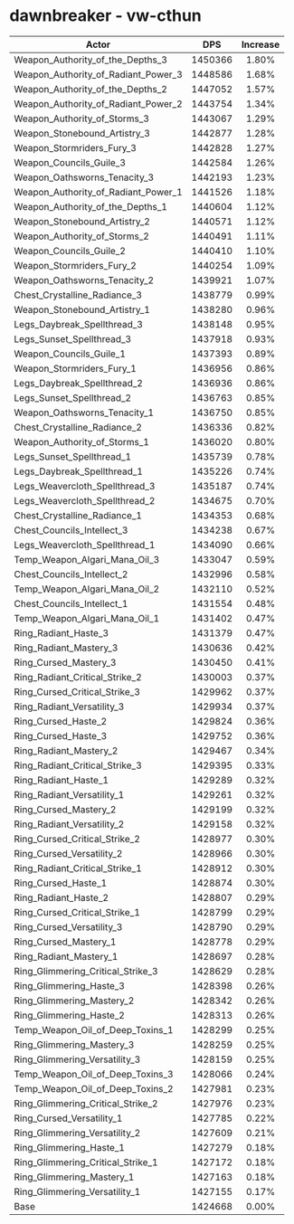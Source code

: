 # dawnbreaker - vw-cthun
| Actor | DPS | Increase |
|---|:---:|:---:|
|Weapon_Authority_of_the_Depths_3|1450366|1.80%|
|Weapon_Authority_of_Radiant_Power_3|1448586|1.68%|
|Weapon_Authority_of_the_Depths_2|1447052|1.57%|
|Weapon_Authority_of_Radiant_Power_2|1443754|1.34%|
|Weapon_Authority_of_Storms_3|1443067|1.29%|
|Weapon_Stonebound_Artistry_3|1442877|1.28%|
|Weapon_Stormriders_Fury_3|1442828|1.27%|
|Weapon_Councils_Guile_3|1442584|1.26%|
|Weapon_Oathsworns_Tenacity_3|1442193|1.23%|
|Weapon_Authority_of_Radiant_Power_1|1441526|1.18%|
|Weapon_Authority_of_the_Depths_1|1440604|1.12%|
|Weapon_Stonebound_Artistry_2|1440571|1.12%|
|Weapon_Authority_of_Storms_2|1440491|1.11%|
|Weapon_Councils_Guile_2|1440410|1.10%|
|Weapon_Stormriders_Fury_2|1440254|1.09%|
|Weapon_Oathsworns_Tenacity_2|1439921|1.07%|
|Chest_Crystalline_Radiance_3|1438779|0.99%|
|Weapon_Stonebound_Artistry_1|1438280|0.96%|
|Legs_Daybreak_Spellthread_3|1438148|0.95%|
|Legs_Sunset_Spellthread_3|1437918|0.93%|
|Weapon_Councils_Guile_1|1437393|0.89%|
|Weapon_Stormriders_Fury_1|1436956|0.86%|
|Legs_Daybreak_Spellthread_2|1436936|0.86%|
|Legs_Sunset_Spellthread_2|1436763|0.85%|
|Weapon_Oathsworns_Tenacity_1|1436750|0.85%|
|Chest_Crystalline_Radiance_2|1436336|0.82%|
|Weapon_Authority_of_Storms_1|1436020|0.80%|
|Legs_Sunset_Spellthread_1|1435739|0.78%|
|Legs_Daybreak_Spellthread_1|1435226|0.74%|
|Legs_Weavercloth_Spellthread_3|1435187|0.74%|
|Legs_Weavercloth_Spellthread_2|1434675|0.70%|
|Chest_Crystalline_Radiance_1|1434353|0.68%|
|Chest_Councils_Intellect_3|1434238|0.67%|
|Legs_Weavercloth_Spellthread_1|1434090|0.66%|
|Temp_Weapon_Algari_Mana_Oil_3|1433047|0.59%|
|Chest_Councils_Intellect_2|1432996|0.58%|
|Temp_Weapon_Algari_Mana_Oil_2|1432110|0.52%|
|Chest_Councils_Intellect_1|1431554|0.48%|
|Temp_Weapon_Algari_Mana_Oil_1|1431402|0.47%|
|Ring_Radiant_Haste_3|1431379|0.47%|
|Ring_Radiant_Mastery_3|1430636|0.42%|
|Ring_Cursed_Mastery_3|1430450|0.41%|
|Ring_Radiant_Critical_Strike_2|1430003|0.37%|
|Ring_Cursed_Critical_Strike_3|1429962|0.37%|
|Ring_Radiant_Versatility_3|1429934|0.37%|
|Ring_Cursed_Haste_2|1429824|0.36%|
|Ring_Cursed_Haste_3|1429752|0.36%|
|Ring_Radiant_Mastery_2|1429467|0.34%|
|Ring_Radiant_Critical_Strike_3|1429395|0.33%|
|Ring_Radiant_Haste_1|1429289|0.32%|
|Ring_Radiant_Versatility_1|1429261|0.32%|
|Ring_Cursed_Mastery_2|1429199|0.32%|
|Ring_Radiant_Versatility_2|1429158|0.32%|
|Ring_Cursed_Critical_Strike_2|1428977|0.30%|
|Ring_Cursed_Versatility_2|1428966|0.30%|
|Ring_Radiant_Critical_Strike_1|1428912|0.30%|
|Ring_Cursed_Haste_1|1428874|0.30%|
|Ring_Radiant_Haste_2|1428807|0.29%|
|Ring_Cursed_Critical_Strike_1|1428799|0.29%|
|Ring_Cursed_Versatility_3|1428790|0.29%|
|Ring_Cursed_Mastery_1|1428778|0.29%|
|Ring_Radiant_Mastery_1|1428697|0.28%|
|Ring_Glimmering_Critical_Strike_3|1428629|0.28%|
|Ring_Glimmering_Haste_3|1428398|0.26%|
|Ring_Glimmering_Mastery_2|1428342|0.26%|
|Ring_Glimmering_Haste_2|1428313|0.26%|
|Temp_Weapon_Oil_of_Deep_Toxins_1|1428299|0.25%|
|Ring_Glimmering_Mastery_3|1428259|0.25%|
|Ring_Glimmering_Versatility_3|1428159|0.25%|
|Temp_Weapon_Oil_of_Deep_Toxins_3|1428066|0.24%|
|Temp_Weapon_Oil_of_Deep_Toxins_2|1427981|0.23%|
|Ring_Glimmering_Critical_Strike_2|1427976|0.23%|
|Ring_Cursed_Versatility_1|1427785|0.22%|
|Ring_Glimmering_Versatility_2|1427609|0.21%|
|Ring_Glimmering_Haste_1|1427279|0.18%|
|Ring_Glimmering_Critical_Strike_1|1427172|0.18%|
|Ring_Glimmering_Mastery_1|1427163|0.18%|
|Ring_Glimmering_Versatility_1|1427155|0.17%|
|Base|1424668|0.00%|
